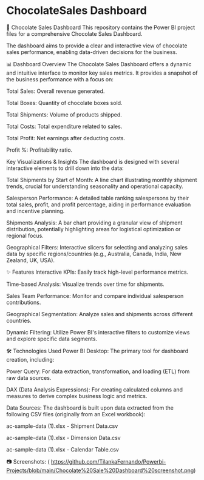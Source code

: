 # ChocolateSales Dashboard
🍫 Chocolate Sales Dashboard
This repository contains the Power BI project files for a comprehensive Chocolate Sales Dashboard.

The dashboard aims to provide a clear and interactive view of chocolate sales performance, enabling data-driven decisions for the business.

📊 Dashboard Overview
The Chocolate Sales Dashboard offers a dynamic and intuitive interface to monitor key sales metrics. It provides a snapshot of the business performance with a focus on:

Total Sales: Overall revenue generated.

Total Boxes: Quantity of chocolate boxes sold.

Total Shipments: Volume of products shipped.

Total Costs: Total expenditure related to sales.

Total Profit: Net earnings after deducting costs.

Profit %: Profitability ratio.

Key Visualizations & Insights
The dashboard is designed with several interactive elements to drill down into the data:

Total Shipments by Start of Month: A line chart illustrating monthly shipment trends, crucial for understanding seasonality and operational capacity.

Salesperson Performance: A detailed table ranking salespersons by their total sales, profit, and profit percentage, aiding in performance evaluation and incentive planning.

Shipments Analysis: A bar chart providing a granular view of shipment distribution, potentially highlighting areas for logistical optimization or regional focus.

Geographical Filters: Interactive slicers for selecting and analyzing sales data by specific regions/countries (e.g., Australia, Canada, India, New Zealand, UK, USA).

✨ Features
Interactive KPIs: Easily track high-level performance metrics.

Time-based Analysis: Visualize trends over time for shipments.

Sales Team Performance: Monitor and compare individual salesperson contributions.

Geographical Segmentation: Analyze sales and shipments across different countries.

Dynamic Filtering: Utilize Power BI's interactive filters to customize views and explore specific data segments.

🛠️ Technologies Used
Power BI Desktop: The primary tool for dashboard creation, including:

Power Query: For data extraction, transformation, and loading (ETL) from raw data sources.

DAX (Data Analysis Expressions): For creating calculated columns and measures to derive complex business logic and metrics.

Data Sources: The dashboard is built upon data extracted from the following CSV files (originally from an Excel workbook):

ac-sample-data (1).xlsx - Shipment Data.csv

ac-sample-data (1).xlsx - Dimension Data.csv

ac-sample-data (1).xlsx - Calendar Table.csv

📷 Screenshots:
 ( https://github.com/TilankaFernando/Powerbi-Projects/blob/main/Chocolate%20Sale%20Dashboard%20screenshot.png)
